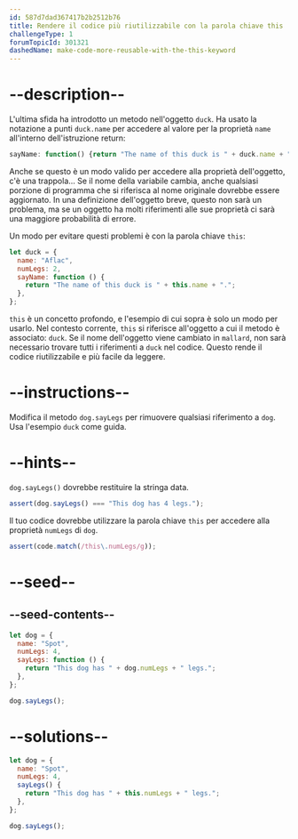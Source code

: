 ```yaml
---
id: 587d7dad367417b2b2512b76
title: Rendere il codice più riutilizzabile con la parola chiave this
challengeType: 1
forumTopicId: 301321
dashedName: make-code-more-reusable-with-the-this-keyword
---
```


# --description--

L'ultima sfida ha introdotto un metodo nell'oggetto `duck`. Ha usato la notazione a punti `duck.name` per accedere al valore per la proprietà `name` all'interno dell'istruzione return:

```js
sayName: function() {return "The name of this duck is " + duck.name + ".";}
```

Anche se questo è un modo valido per accedere alla proprietà dell'oggetto, c'è una trappola... Se il nome della variabile cambia, anche qualsiasi porzione di programma che si riferisca al nome originale dovrebbe essere aggiornato. In una definizione dell'oggetto breve, questo non sarà un problema, ma se un oggetto ha molti riferimenti alle sue proprietà ci sarà una maggiore probabilità di errore.

Un modo per evitare questi problemi è con la parola chiave `this`:

```js
let duck = {
  name: "Aflac",
  numLegs: 2,
  sayName: function () {
    return "The name of this duck is " + this.name + ".";
  },
};
```

`this` è un concetto profondo, e l'esempio di cui sopra è solo un modo per usarlo. Nel contesto corrente, `this` si riferisce all'oggetto a cui il metodo è associato: `duck`. Se il nome dell'oggetto viene cambiato in `mallard`, non sarà necessario trovare tutti i riferimenti a `duck` nel codice. Questo rende il codice riutilizzabile e più facile da leggere.

# --instructions--

Modifica il metodo `dog.sayLegs` per rimuovere qualsiasi riferimento a `dog`. Usa l'esempio `duck` come guida.

# --hints--

`dog.sayLegs()` dovrebbe restituire la stringa data.

```js
assert(dog.sayLegs() === "This dog has 4 legs.");
```

Il tuo codice dovrebbe utilizzare la parola chiave `this` per accedere alla proprietà `numLegs` di `dog`.

```js
assert(code.match(/this\.numLegs/g));
```

# --seed--

## --seed-contents--

```js
let dog = {
  name: "Spot",
  numLegs: 4,
  sayLegs: function () {
    return "This dog has " + dog.numLegs + " legs.";
  },
};

dog.sayLegs();
```

# --solutions--

```js
let dog = {
  name: "Spot",
  numLegs: 4,
  sayLegs() {
    return "This dog has " + this.numLegs + " legs.";
  },
};

dog.sayLegs();
```
